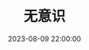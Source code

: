 ---
title: 无意识
date: 2023-08-09 22:00:00
permalink: /精神分析/无意识/
categories:
- 哲学
- 精神分析
tags:
- 无意识
---